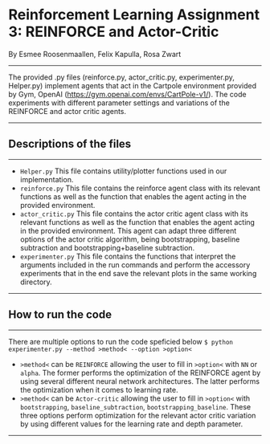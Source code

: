 # Reinforcement Learning Assignment 3: REINFORCE and Actor-Critic
By Esmee Roosenmaallen, Felix Kapulla, Rosa Zwart
*** 
The provided .py files (reinforce.py, actor_critic.py, experimenter.py, Helper.py) implement agents that act in the Cartpole environment provided by Gym, OpenAI (https://gym.openai.com/envs/CartPole-v1/). The code experiments with different parameter settings and variations of the REINFORCE and actor critic agents.
***

## Descriptions of the files
***
* `Helper.py`         This file contains utility/plotter functions used in our implementation.
* `reinforce.py`      This file contains the reinforce agent class with its relevant functions as well as the function that enables the agent acting in the provided environment.   
* `actor_critic.py`  This file contains the actor critic agent class with its relevant functions as well as the function that enables the agent acting in the provided environment. This agent can adapt three different options of the actor critic algorithm, being bootstrapping, baseline subtraction and bootstrapping+baseline subtraction.   
* `experimenter.py`   This file contains the functions that interpret the arguments included in the run commands and perform the accessory experiments that in the end save the relevant plots in the same working directory.
***

## How to run the code
***
There are multiple options to run the code speficied below
`$ python experimenter.py --method >method< --option >option<`
* `>method<` can be `REINFORCE` allowing the user to fill in `>option<` with `NN` or `alpha`. The former performs the optimization of the REINFORCE agent by using several different neural network architectures. The latter performs the optimization when it comes to learning rate.
* `>method<` can be `Actor-critic` allowing the user to fill in `>option<` with `bootstrapping`, `baseline_subtraction`, `bootstrapping_baseline`. These three options perform optimization for the relevant actor critic variation by using different values for the learning rate and depth parameter.
***
